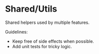 # Shared/Utils

Shared helpers used by multiple features.

Guidelines:
- Keep free of side effects when possible.
- Add unit tests for tricky logic.
